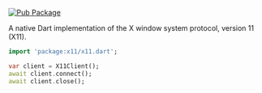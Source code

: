 [![Pub Package](https://img.shields.io/pub/v/x11.svg)](https://pub.dev/packages/x11.dart)

A native Dart implementation of the X window system protocol, version 11 (X11).

```dart
import 'package:x11/x11.dart';

var client = X11Client();
await client.connect();
await client.close();
```
